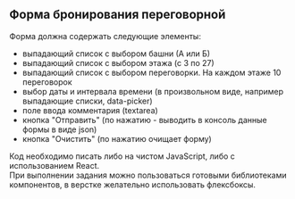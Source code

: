 ## Форма бронирования переговорной

Форма должна содержать следующие элементы:
<ul>
	<li>выпадающий список с выбором башни (А или Б)</li>
	<li>выпадающий список с выбором этажа (с 3 по 27)</li>
	<li>выпадающий список с выбором переговорки. На каждом этаже 10 переговорок</li>
	<li>выбор даты и интервала времени (в произвольном виде, например выпадающие списки, data-picker)</li>
	<li>поле ввода комментария (textarea)</li>
	<li>кнопка "Отправить" (по нажатию - выводить в консоль данные формы в виде json)</li>
	<li>кнопка "Очистить" (по нажатию очищает форму)</li>
</ul>
Код необходимо писать либо на чистом JavaScript, либо с использованием React.<br>
При выполнении задания можно пользоваться готовыми библиотеками компонентов, в верстке желательно использовать флексбоксы.<br>
<br>
